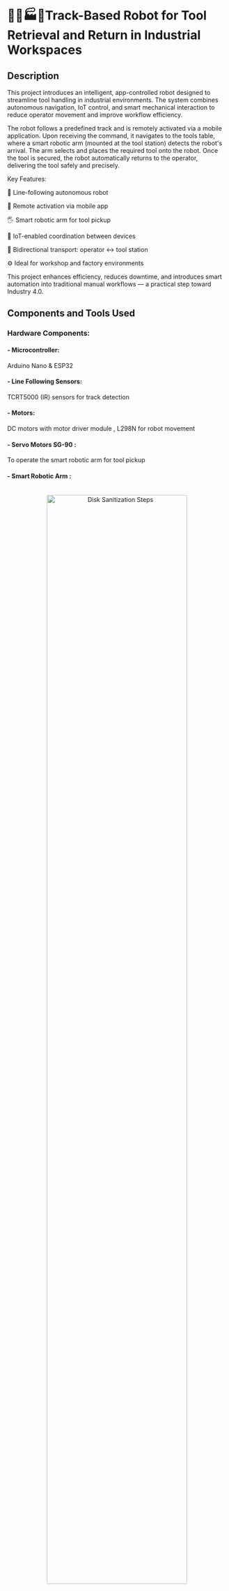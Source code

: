  
<h1>🚗🔧🏭👷Track-Based Robot for Tool Retrieval and Return in Industrial Workspaces</h1>

<h2>Description</h2>
This project introduces an intelligent, app-controlled robot designed to streamline tool handling in industrial environments. The system combines autonomous navigation, IoT control, and smart mechanical interaction to reduce operator movement and improve workflow efficiency.

The robot follows a predefined track and is remotely activated via a mobile application. Upon receiving the command, it navigates to the tools table, where a smart robotic arm (mounted at the tool station) detects the robot's arrival. The arm selects and places the required tool onto the robot. Once the tool is secured, the robot automatically returns to the operator, delivering the tool safely and precisely.

Key Features:

🤖 Line-following autonomous robot

📲 Remote activation via mobile app

🖐️ Smart robotic arm for tool pickup

🧠 IoT-enabled coordination between devices

🔁 Bidirectional transport: operator ↔ tool station

⚙️ Ideal for workshop and factory environments

This project enhances efficiency, reduces downtime, and introduces smart automation into traditional manual workflows — a practical step toward Industry 4.0.
<br />


<h2>Components and Tools Used</h2>


<h3>Hardware Components:</h3>

<h4> - Microcontroller:</h4> Arduino Nano & ESP32

<h4> - Line Following Sensors:</h4> TCRT5000 (IR) sensors for track detection

<h4> - Motors:</h4> DC motors with motor driver module , L298N for robot movement

<h4> - Servo Motors SG-90 :</h4> To operate the smart robotic arm for tool pickup

<h4> - Smart Robotic Arm :</h4> 

<p align="center">
<br/>
<img src="https://www.gie.com.my/UploadFiles/robotics/kits/arcylic_robot_arm_1_large.jpg" height="80%" width="80%" alt="Disk Sanitization Steps"/>
<br />
<br />

<h4> - Wireless Module:</h4> Built-in Wi-Fi  on ESP32

<h4> - Power Supply:</h4> 11.1V, 3000mAh (Robot) / 7.4V, 3000mAh & Step-Down Module 5V (Arm)

<h4> - Chassis:</h4> Robot base frame with wheels

<h4> - Track:</h4> Predefined physical line 

<h4> - Sensors for Tool Detection & Robot Detection:</h4> FC-51 IR Sensor

<h4> - Software and Utilities:</h4>

<h5> - Arduino IDE:</h5> For programming the microcontroller firmware

<h5> - RemoteXY:</h5> For creating the mobile app interface and managing wireless communication

<h5> - Libraries:</h5>

Servo motor control libraries ( Servo.h)

Enables Wi-Fi connectivity for the ESP32 (WiFi.h)

RemoteXY library for UI communication(RemoteXY.h)

Mobile App Platform: Android/iOS via RemoteXY app

<h2>Robot-Program walk-through:</h2>

<p align="center">
Libraries Declaration <br/>
<img src="https://i.imgur.com/dEFCtqG.png" height="80%" width="80%" alt="Disk Sanitization Steps"/>
<br />
<br />
RemoteXY settings  <br/>
<img src="https://i.imgur.com/YeBJQEL.png" height="80%" width="80%" alt="Disk Sanitization Steps"/>
<br />
<br />
Pins & Variables Declaration : <br/>
<img src="https://i.imgur.com/PZIu9xg.png" height="80%" width="80%" alt="Disk Sanitization Steps"/>
<br />
<br />
void setup()  <br/>
<img src="https://i.imgur.com/LpcGoYk.png" height="80%" width="80%" alt="Disk Sanitization Steps"/>
<br />
<br />
Robot Movement Algorithms with Obstacle Avoidance:  <br/>
<img src="https://i.imgur.com/vO9yD9V.png" height="80%" width="80%" alt="Disk Sanitization Steps"/>
<br />
<br />
<br/>
<img src="https://i.imgur.com/N8Fb9LO.png" height="80%" width="80%" alt="Disk Sanitization Steps"/>
<br />
<br />
Handles incoming UI commands from the RemoteXY app interface & Start Command Trigger from App &  Reset Button State  <br/>
  <br/>
<img src="https://i.imgur.com/Di0R06x.png" height="80%" width="80%" alt="Disk Sanitization Steps"/>
<br />
<br />
 Line Following and Obstacle Detection  <br/>
<img src="https://i.imgur.com/xt4UNQb.png" height="80%" width="80%" alt="Disk Sanitization Steps"/>
<br />
<br />
Line Following and Obstacle Detection  <br/>
<img src="https://i.imgur.com/C5lKYmj.png" height="80%" width="80%" alt="Disk Sanitization Steps"/>
<br />
<br />
Stop Robot if Not Running  <br/>
<img src="https://i.imgur.com/FcOUGwc.png" height="80%" width="80%" alt="Disk Sanitization Steps"/>  

<h2>Arm-Program walk-through:</h2>
<p align="center">
🔧 Servo and Sensor Setup <br/>
<img src="https://i.imgur.com/OKzV7YU.png" height="80%" width="80%" alt="Disk Sanitization Steps"/>
<br />
<br />
🚀 Initialization <br/>
<img src="https://i.imgur.com/e1oaDBs.png" height="80%" width="80%" alt="Disk Sanitization Steps"/>
<br />
<br />
🔁 Main Loop - Object Detection and Response <br/>
<img src="https://i.imgur.com/ENcLSZO.png" height="80%" width="80%" alt="Disk Sanitization Steps"/>
</p>
<h2>Arm-Wiring-Diagram:</h2>
<p align="center">
 <br/>
<img src="https://i.imgur.com/zVgTVbZ.png" height="80%" width="80%" alt="Disk Sanitization Steps"/>
<br />
<br />
<h2>Robot-Wiring-Diagram:</h2>
<p align="center">
 <br/>
<img src="https://i.imgur.com/FDXksz2.png" height="80%" width="80%" alt="Disk Sanitization Steps"/>
<br />
<br />
<h2>Demo : </h2>
https://github.com/user-attachments/assets/fd009389-f377-4bf2-8537-3bc98de77d0d

<!--
 ```diff
- text in red
+ text in green
! text in orange
# text in gray
@@ text in purple (and bold)@@
```
--!>
